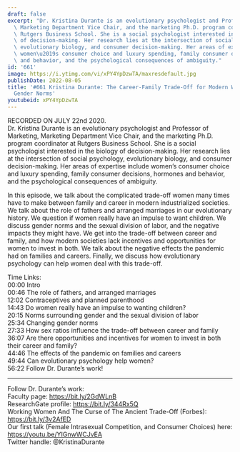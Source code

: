 ```yaml
---
draft: false
excerpt: "Dr. Kristina Durante is an evolutionary psychologist and Professor of Marketing,\
  \ Marketing Department Vice Chair, and the marketing Ph.D. program coordinator at\
  \ Rutgers Business School. She is a social psychologist interested in the biology\
  \ of decision-making. Her research lies at the intersection of social psychology,\
  \ evolutionary biology, and consumer decision-making. Her areas of expertise include\
  \ women\u2019s consumer choice and luxury spending, family consumer decisions, hormones\
  \ and behavior, and the psychological consequences of ambiguity."
id: '661'
image: https://i.ytimg.com/vi/xPY4YpDzwTA/maxresdefault.jpg
publishDate: 2022-08-05
title: '#661 Kristina Durante: The Career-Family Trade-Off for Modern Women, and Changing
  Gender Norms'
youtubeid: xPY4YpDzwTA
---
```

RECORDED ON JULY 22nd 2020.  
Dr. Kristina Durante is an evolutionary psychologist and Professor of Marketing, Marketing Department Vice Chair, and the marketing Ph.D. program coordinator at Rutgers Business School. She is a social psychologist interested in the biology of decision-making. Her research lies at the intersection of social psychology, evolutionary biology, and consumer decision-making. Her areas of expertise include women’s consumer choice and luxury spending, family consumer decisions, hormones and behavior, and the psychological consequences of ambiguity.

In this episode, we talk about the complicated trade-off women many times have to make between family and career in modern industrialized societies. We talk about the role of fathers and arranged marriages in our evolutionary history. We question if women really have an impulse to want children. We discuss gender norms and the sexual division of labor, and the negative impacts they might have. We get into the trade-off between career and family, and how modern societies lack incentives and opportunities for women to invest in both. We talk about the negative effects the pandemic had on families and careers. Finally, we discuss how evolutionary psychology can help women deal with this trade-off.

Time Links:  
00:00 Intro  
00:46  The role of fathers, and arranged marriages  
12:02  Contraceptives and planned parenthood  
14:43  Do women really have an impulse to wanting children?  
20:15  Norms surrounding gender and the sexual division of labor  
25:34  Changing gender norms  
27:33  How sex ratios influence the trade-off between career and family  
36:07  Are there opportunities and incentives for women to invest in both their career and family?  
44:46  The effects of the pandemic on families and careers  
49:44  Can evolutionary psychology help women?  
56:22  Follow Dr. Durante’s work!

---

Follow Dr. Durante’s work:  
Faculty page: https://bit.ly/2GdWLnB  
ResearchGate profile: https://bit.ly/344Rx5Q  
Working Women And The Curse of The Ancient Trade-Off (Forbes): https://bit.ly/3v2AfED  
Our first talk (Female Intrasexual Competition, and Consumer Choices) here: https://youtu.be/YIGnwWCJvEA  
Twitter handle: @KristinaDurante
